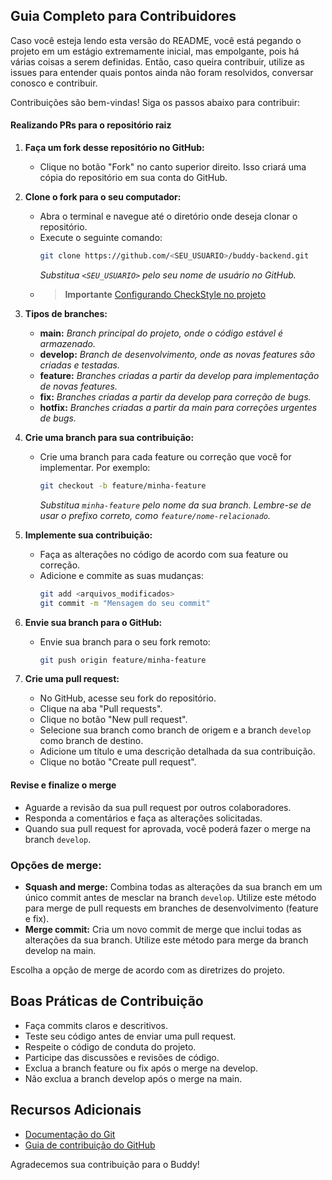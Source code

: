 ## Guia Completo para Contribuidores

Caso você esteja lendo esta versão do README, você está pegando o projeto em um estágio extremamente inicial, mas empolgante, pois há várias coisas a serem definidas. Então, caso queira contribuir, utilize as issues para entender quais pontos ainda não foram resolvidos, conversar conosco e contribuir.

Contribuições são bem-vindas! Siga os passos abaixo para contribuir:

#### Realizando PRs para o repositório raiz

1. **Faça um fork desse repositório no GitHub:**
   - Clique no botão "Fork" no canto superior direito. Isso criará uma cópia do repositório em sua conta do GitHub.

2. **Clone o fork para o seu computador:**
   - Abra o terminal e navegue até o diretório onde deseja clonar o repositório.
   - Execute o seguinte comando:
     ```bash
     git clone https://github.com/<SEU_USUARIO>/buddy-backend.git
     ```
     *Substitua `<SEU_USUARIO>` pelo seu nome de usuário no GitHub.*
   - > **Importante** [Configurando CheckStyle no projeto](CHECKSTYLE_SETUP.md)

3. **Tipos de branches:**
   - **main:** *Branch principal do projeto, onde o código estável é armazenado.*
   - **develop:** *Branch de desenvolvimento, onde as novas features são criadas e testadas.*
   - **feature:** *Branches criadas a partir da develop para implementação de novas features.*
   - **fix:** *Branches criadas a partir da develop para correção de bugs.*
   - **hotfix:** *Branches criadas a partir da main para correções urgentes de bugs.*

4. **Crie uma branch para sua contribuição:**
   - Crie uma branch para cada feature ou correção que você for implementar. Por exemplo:
     ```bash
     git checkout -b feature/minha-feature
     ```
     *Substitua `minha-feature` pelo nome da sua branch. Lembre-se de usar o prefixo correto, como `feature/nome-relacionado`.*

5. **Implemente sua contribuição:**
   - Faça as alterações no código de acordo com sua feature ou correção.
   - Adicione e commite as suas mudanças:
     ```bash
     git add <arquivos_modificados>
     git commit -m "Mensagem do seu commit"
     ```

6. **Envie sua branch para o GitHub:**
   - Envie sua branch para o seu fork remoto:
     ```bash
     git push origin feature/minha-feature
     ```

7. **Crie uma pull request:**
   - No GitHub, acesse seu fork do repositório.
   - Clique na aba "Pull requests".
   - Clique no botão "New pull request".
   - Selecione sua branch como branch de origem e a branch `develop` como branch de destino.
   - Adicione um título e uma descrição detalhada da sua contribuição.
   - Clique no botão "Create pull request".

#### Revise e finalize o merge

- Aguarde a revisão da sua pull request por outros colaboradores.
- Responda a comentários e faça as alterações solicitadas.
- Quando sua pull request for aprovada, você poderá fazer o merge na branch `develop`.

### Opções de merge:

- **Squash and merge:** Combina todas as alterações da sua branch em um único commit antes de mesclar na branch `develop`. Utilize este método para merge de pull requests em branches de desenvolvimento (feature e fix).
- **Merge commit:** Cria um novo commit de merge que inclui todas as alterações da sua branch. Utilize este método para merge da branch develop na main.

Escolha a opção de merge de acordo com as diretrizes do projeto.

## Boas Práticas de Contribuição

- Faça commits claros e descritivos.
- Teste seu código antes de enviar uma pull request.
- Respeite o código de conduta do projeto.
- Participe das discussões e revisões de código.
- Exclua a branch feature ou fix após o merge na develop.
- Não exclua a branch develop após o merge na main.

## Recursos Adicionais

- [Documentação do Git](https://git-scm.com/doc)
- [Guia de contribuição do GitHub](https://docs.github.com/en/pull-requests/collaborating-with-pull-requests/proposing-changes-to-your-work-with-pull-requests/creating-a-pull-request)

Agradecemos sua contribuição para o Buddy!
